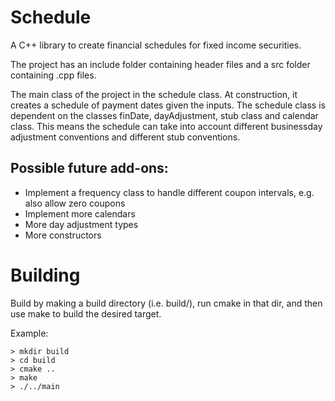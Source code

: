 # Schedule
A C++ library to create financial schedules for fixed income securities.

The project has an include folder containing header files and a src folder containing .cpp files.

The main class of the project in the schedule class. At construction, it creates a schedule of payment dates given the inputs.
The schedule class is dependent on the classes finDate, dayAdjustment, stub class and calendar class. This means the schedule can take into account different businessday adjustment conventions and different stub conventions.

## Possible future add-ons:
- Implement a frequency class to handle different coupon intervals, e.g. also allow zero coupons
- Implement more calendars
- More day adjustment types
- More constructors 


# Building
Build by making a build directory (i.e. build/), run cmake in that dir, and then use make to build the desired target.

Example:
```console
> mkdir build
> cd build
> cmake ..
> make
> ./../main
```
